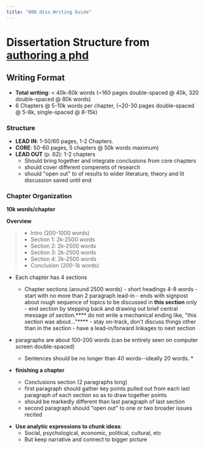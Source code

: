 ```yaml
---
title: "000.diss.Writing Guide"
---
```

# Dissertation Structure from [authoring a phd](001.Notes/authoring%20a%20phd%20by%20patrick%20dunleary.md)

## Writing Format 
- **Total writing**: < 40k-80k words (~160 pages double-spaced @ 40k, 320 double-spaced  @ 80k words)
- 6 Chapters @ 5-10k words per chapter, (~20-30 pages double-spaced @ 5-8k, single-spaced @ 8-15k) 

###  Structure
* **LEAD IN**: 1-50/60 pages, 1-2 Chapters.
* **CORE**: 50-60 pages, 5 chapters @ 50k words maximum)
* **LEAD OUT** (p. 62): 1-2 chapters
	* Should bring together and integrate conclusions from core chapters
	* should cover different compenets of research
	* should "open out" to of results to wider literature, theory and lit discussion saved until end

### Chapter Organization
**10k words/chapter**

**Overview**
> - Intro (200-1000 words)
> - Section 1: 2k-2500 words
> - Section 2: 2k-2500 words
> - Section 3: 2k-2500 words
> - Section 4: 2k-2500 words
> - Conclusion (200-1k words)

- Each chapter has 4 sections
	- Chapter sections (around 2500 words)
			- short headings 4-8 words
			- start with no more than 2 paragraph lead-in
				- ends with signpost about rough sequence of topics to be discussed in **this section** only
				- end section by stepping back and drawing out brief central message of section.**** do not write a mechanical ending like, "this section was about..."****
				- stay on-track, don't discuss things other than in the section
				- have a lead-in/forward linkages to next section
- paragraphs are about 100-200 words (can be entirely seen on computer screen double-spaced)
	- Sentences should be no longer than 40 words--ideally 20 words. *

- **finishing a chapter**
	- Conclusions section (2 paragraphs long)
	- first paragraph should gather key points pulled out from each last paragraph of each section so as to draw together points
	- should be markedly different than last paragraph of last section
	- second paragraph should "open out" to one or two broader issues recited

* **Use analytic expressions to chunk ideas**:
	* Social, psychological, economic, political, cultural, etc
	* But keep narrative and connect to bigger picture
